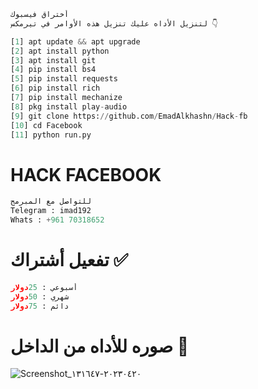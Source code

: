 
```python
أختراق فيسبوك
لتنزيل الأداه عليك تنزيل هذه الأوامر في تيرمكس 👇
```


```python
[1] apt update && apt upgrade
[2] apt install python
[3] apt install git 
[4] pip install bs4
[5] pip install requests
[6] pip install rich
[7] pip install mechanize
[8] pkg install play-audio
[9] git clone https://github.com/EmadAlkhashn/Hack-fb
[10] cd Facebook
[11] python run.py
```




# HACK FACEBOOK
```python
للتواصل مع المبرمج
Telegram : imad192
Whats : +961 70318652
```
# تفعيل أشتراك ✅
```python
أسبوعي : 25دولار
شهري : 50دولار
دائم : 75دولار
```

# صوره للأداه من الداخل 👑

![Screenshot_٢٠٢٣٠٤٢٠-١٣١٦٤٧](https://user-images.githubusercontent.com/103214710/233449692-3c733d45-d601-43ae-ac23-b0750c4e02d6.jpg)
